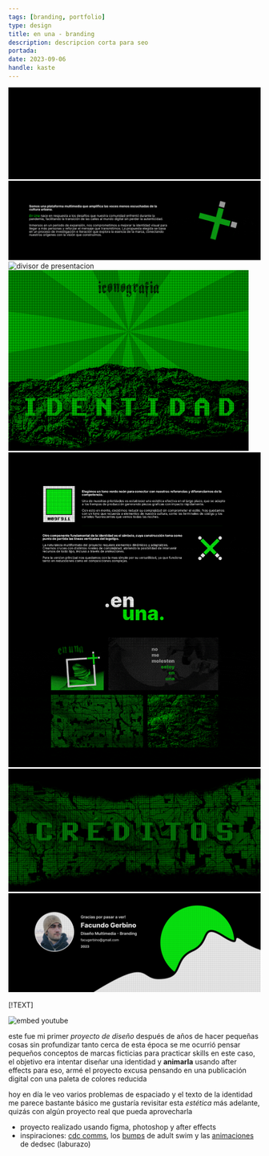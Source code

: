 ```yaml
---
tags: [branding, portfolio]
type: design
title: en una - branding
description: descripcion corta para seo
portada: 
date: 2023-09-06
handle: kaste
---
```


![header del proyecto de diseño](header.gif)
![concepto de la marca explicado](explainer.gif)
![divisor de presentacion](marquee.gif)
![presentacion del icono](iconography.gif)
![assets de identidad para redes](identity.gif)
![separador de presentacion](break.png)
![creditos del proyecto de branding](credits.png)

[!TEXT]

![embed youtube](https://www.youtube.com/watch?v=dINpNVg0hiw)

este fue mi primer *proyecto de diseño* después de años de hacer pequeñas cosas sin profundizar tanto
cerca de esta época se me ocurrió pensar pequeños conceptos de marcas ficticias para practicar skills
en este caso, el objetivo era intentar diseñar una identidad y **animarla** usando after effects
para eso, armé el proyecto excusa pensando en una publicación digital con una paleta de colores reducida

hoy en día le veo varios problemas de espaciado y el texto de la identidad me parece bastante básico
me gustaría revisitar esta *estética* más adelante, quizás con algún proyecto real que pueda aprovecharla

* proyecto realizado usando figma, photoshop y after effects
* inspiraciones: [cdc comms](https://cultdeadcow.com/about/), los [bumps](https://youtube.com/playlist?list=PL075thqiB6t9FE4pyy-2omH_rZMVhnp77&si=JR1lDU6VWQ2jujj9) de adult swim y las [animaciones](https://www.behance.net/gallery/47393655/Watch_Dogs-2-DEDSEC-Video) de dedsec (laburazo)